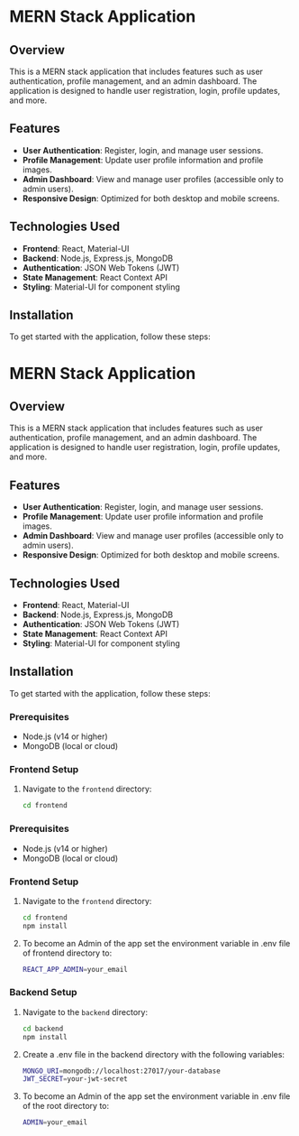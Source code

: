 # MERN Stack Application

## Overview

This is a MERN stack application that includes features such as user authentication, profile management, and an admin dashboard. The application is designed to handle user registration, login, profile updates, and more. 

## Features

- **User Authentication**: Register, login, and manage user sessions.
- **Profile Management**: Update user profile information and profile images.
- **Admin Dashboard**: View and manage user profiles (accessible only to admin users).
- **Responsive Design**: Optimized for both desktop and mobile screens.

## Technologies Used

- **Frontend**: React, Material-UI
- **Backend**: Node.js, Express.js, MongoDB
- **Authentication**: JSON Web Tokens (JWT)
- **State Management**: React Context API
- **Styling**: Material-UI for component styling

## Installation

To get started with the application, follow these steps:
# MERN Stack Application

## Overview

This is a MERN stack application that includes features such as user authentication, profile management, and an admin dashboard. The application is designed to handle user registration, login, profile updates, and more.

## Features

- **User Authentication**: Register, login, and manage user sessions.
- **Profile Management**: Update user profile information and profile images.
- **Admin Dashboard**: View and manage user profiles (accessible only to admin users).
- **Responsive Design**: Optimized for both desktop and mobile screens.

## Technologies Used

- **Frontend**: React, Material-UI
- **Backend**: Node.js, Express.js, MongoDB
- **Authentication**: JSON Web Tokens (JWT)
- **State Management**: React Context API
- **Styling**: Material-UI for component styling

## Installation

To get started with the application, follow these steps:

### Prerequisites

- Node.js (v14 or higher)
- MongoDB (local or cloud)

### Frontend Setup

1. Navigate to the `frontend` directory:

   ```bash
   cd frontend

### Prerequisites

- Node.js (v14 or higher)
- MongoDB (local or cloud)

### Frontend Setup

1. Navigate to the `frontend` directory:

   ```bash
   cd frontend
   npm install
   
 2. To become an Admin of the app set the environment variable in .env file of frontend directory to:
     ```bash
     REACT_APP_ADMIN=your_email

### Backend Setup

1. Navigate to the `backend` directory:
   ```bash
   cd backend
   npm install
   
2.  Create a .env file in the backend directory with the following variables:
    ```bash
    MONGO_URI=mongodb://localhost:27017/your-database
    JWT_SECRET=your-jwt-secret

3. To become an Admin of the app set the environment variable in .env file of the root directory to:
    ```bash
    ADMIN=your_email
   
